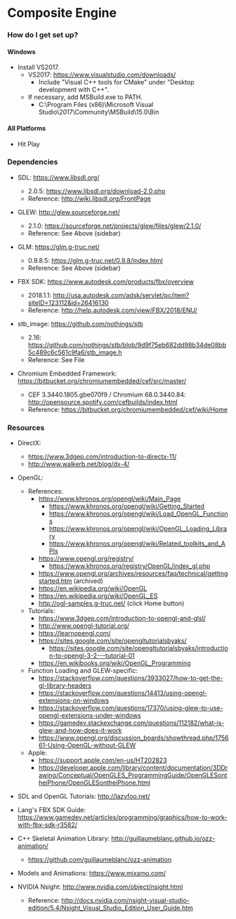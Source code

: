# Composite Engine

### How do I get set up?

#### Windows

* Install VS2017.
	* VS2017: https://www.visualstudio.com/downloads/
		* Include "Visual C++ tools for CMake" under "Desktop development with C++".
	* If necessary, add MSBuild.exe to PATH.
		* C:\Program Files (x86)\Microsoft Visual Studio\2017\Community\MSBuild\15.0\Bin

#### All Platforms

* Hit Play

### Dependencies

* SDL: https://www.libsdl.org/
	* 2.0.5: https://www.libsdl.org/download-2.0.php
	* Reference: http://wiki.libsdl.org/FrontPage

* GLEW: http://glew.sourceforge.net/
	* 2.1.0: https://sourceforge.net/projects/glew/files/glew/2.1.0/
	* Reference: See Above (sidebar)

* GLM: https://glm.g-truc.net/
	* 0.9.8.5: https://glm.g-truc.net/0.9.8/index.html
	* Reference: See Above (sidebar)

* FBX SDK: https://www.autodesk.com/products/fbx/overview
	* 2018.1.1: http://usa.autodesk.com/adsk/servlet/pc/item?siteID=123112&id=26416130
	* Reference: http://help.autodesk.com/view/FBX/2018/ENU/

* stb_image: https://github.com/nothings/stb
	* 2.16: https://github.com/nothings/stb/blob/9d9f75eb682dd98b34de08bb5c489c6c561c9fa6/stb_image.h
	* Reference: See File

* Chromium Embedded Framework: https://bitbucket.org/chromiumembedded/cef/src/master/
	* CEF 3.3440.1805.gbe070f9 / Chromium 68.0.3440.84: http://opensource.spotify.com/cefbuilds/index.html
	* Reference: https://bitbucket.org/chromiumembedded/cef/wiki/Home

### Resources

* DirectX:
	* https://www.3dgep.com/introduction-to-directx-11/
	* http://www.walkerb.net/blog/dx-4/

* OpenGL:
	* References:
		* https://www.khronos.org/opengl/wiki/Main_Page
			* https://www.khronos.org/opengl/wiki/Getting_Started
			* https://www.khronos.org/opengl/wiki/Load_OpenGL_Functions
			* https://www.khronos.org/opengl/wiki/OpenGL_Loading_Library
			* https://www.khronos.org/opengl/wiki/Related_toolkits_and_APIs
		* https://www.opengl.org/registry/
			* https://www.khronos.org/registry/OpenGL/index_gl.php
		* https://www.opengl.org/archives/resources/faq/technical/gettingstarted.htm (archived)
		* https://en.wikipedia.org/wiki/OpenGL
		* https://en.wikipedia.org/wiki/OpenGL_ES
		* http://ogl-samples.g-truc.net/ (click Home button)
	* Tutorials:
		* https://www.3dgep.com/introduction-to-opengl-and-glsl/
		* http://www.opengl-tutorial.org/
		* https://learnopengl.com/
		* https://sites.google.com/site/opengltutorialsbyaks/
			* https://sites.google.com/site/opengltutorialsbyaks/introduction-to-opengl-3-2---tutorial-01
		* https://en.wikibooks.org/wiki/OpenGL_Programming
	* Function Loading and GLEW-specific:
		* https://stackoverflow.com/questions/3933027/how-to-get-the-gl-library-headers
		* https://stackoverflow.com/questions/14413/using-opengl-extensions-on-windows
		* https://stackoverflow.com/questions/17370/using-glew-to-use-opengl-extensions-under-windows
		* https://gamedev.stackexchange.com/questions/112182/what-is-glew-and-how-does-it-work
		* https://www.opengl.org/discussion_boards/showthread.php/175661-Using-OpenGL-without-GLEW
	* Apple:
		* https://support.apple.com/en-us/HT202823
		* https://developer.apple.com/library/content/documentation/3DDrawing/Conceptual/OpenGLES_ProgrammingGuide/OpenGLESontheiPhone/OpenGLESontheiPhone.html

* SDL and OpenGL Tutorials: http://lazyfoo.net/

* Lang's FBX SDK Guide: https://www.gamedev.net/articles/programming/graphics/how-to-work-with-fbx-sdk-r3582/
* C++ Skeletal Animation Library: http://guillaumeblanc.github.io/ozz-animation/
	* https://github.com/guillaumeblanc/ozz-animation

* Models and Animations: https://www.mixamo.com/

* NVIDIA Nsight: http://www.nvidia.com/object/nsight.html
	* Reference: http://docs.nvidia.com/nsight-visual-studio-edition/5.4/Nsight_Visual_Studio_Edition_User_Guide.htm

